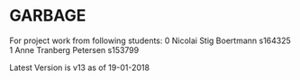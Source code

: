 # GARBAGE 
For project work from following students:
0 Nicolai Stig Boertmann  s164325
1 Anne Tranberg Petersen  s153799

Latest Version is v13 as of 19-01-2018
